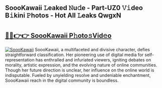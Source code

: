 ## SoooKawaii 𝙻eaked 𝙽u𝚍e - Part-UZ0 𝚅𝚒deo B𝚒kini 𝙿hotos - Hot All 𝙻eaks QwgxN

# <h2><a href="http://ld18kr.urlbe.top/?page=SoooKawaii">🔗🔗👉👉 SoooKawaii P𝚑oto𝚜Vid𝚎o</a></h2>

[![SoooKawaii](https://i.imgur.com/eBuTRDB.gif)](http://ld18kr.urlbe.top/?page=SoooKawaii)
SoooKawaii, a multifaceted and divisive character, defies straightforward classification. Her pioneering use of digital media for self-representation has enthralled and infuriated viewers, igniting debates on morality, artistic expression, and the evolving nature of online communities. Though her future direction is unclear, her influence on the online world is indisputable. Fueled by unyielding resolve and undeniable enchantment, SoooKawaii reach in the digital community is boundless.
